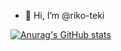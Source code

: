 - 👋 Hi, I’m @riko-teki

[![Anurag's GitHub stats](https://github-readme-stats.vercel.app/api?username=riko-teki)](https://github.com/anuraghazra/github-readme-stats)
